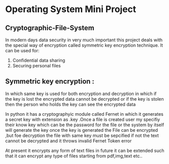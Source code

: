 # Operating System Mini Project

## Cryptographic-File-System
In modern days data security in very much important this project deals with the special way of encryption called symmetric key encryption technique.
It can be used for:
  1) Confidential data sharing
  2) Securing personal files

## Symmetric key encryption : 
In which same key is used for both encryption and decryption in which if the key is lost the encrypted data cannot be decrypted or if the key is stolen then the person who holds the key can see the encrypted data

In python it has a cryptographyic module called Fernet in which it generates a secret key with extension as .key .Once a file is created user my specifiy their know key which can be the password for the file or the system by itself will generate the key
once the key is generated the File can be encrypted ,but foe decryption the file with same key must be sepcified if not the text cannot be decrypted and it throws invalid Fernet Token error

At present it encrypts any form of text files in future it can be extended such that it can encrypt any type of files starting from pdf,img,text etc..

